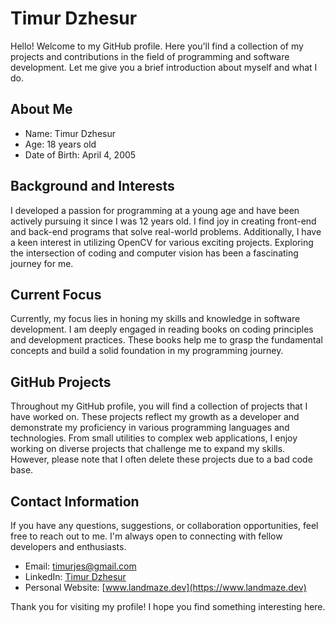 # Timur Dzhesur

Hello! Welcome to my GitHub profile. Here you'll find a collection of my projects and contributions in the field of programming and software development. Let me give you a brief introduction about myself and what I do.

## About Me

- Name: Timur Dzhesur
- Age: 18 years old
- Date of Birth: April 4, 2005

## Background and Interests

I developed a passion for programming at a young age and have been actively pursuing it since I was 12 years old. I find joy in creating front-end and back-end programs that solve real-world problems. Additionally, I have a keen interest in utilizing OpenCV for various exciting projects. Exploring the intersection of coding and computer vision has been a fascinating journey for me.

## Current Focus

Currently, my focus lies in honing my skills and knowledge in software development. I am deeply engaged in reading books on coding principles and development practices. These books help me to grasp the fundamental concepts and build a solid foundation in my programming journey.

## GitHub Projects

Throughout my GitHub profile, you will find a collection of projects that I have worked on. These projects reflect my growth as a developer and demonstrate my proficiency in various programming languages and technologies. From small utilities to complex web applications, I enjoy working on diverse projects that challenge me to expand my skills. However, please note that I often delete these projects due to a bad code base.

## Contact Information

If you have any questions, suggestions, or collaboration opportunities, feel free to reach out to me. I'm always open to connecting with fellow developers and enthusiasts.

- Email: [timurjes@gmail.com](mailto:timurjes@gmail.com)
- LinkedIn: [Timur Dzhesur](https://www.linkedin.com/in/land-maze/)
- Personal Website: [www.landmaze.dev](https://www.landmaze.dev)

Thank you for visiting my profile! I hope you find something interesting here.
